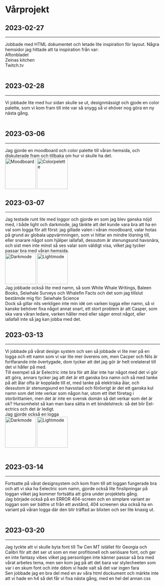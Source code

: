 # Vårprojekt
## 2023-02-27
_________
Jobbade med HTML dokumentet och letade lite inspiration för layout. Några hemsidor jag hittade att ta inspiration från var:<br>
Aftonbladet<br>
Zeinas kitchen<br>
Twitch.tv<br>
<br>
## 2023-02-28
__________
Vi jobbade lite med hur sidan skulle se ut, designmässigt och gjode en color palette, som vi kom fram till inte var så snygg så vi ehöver nog göra en ny nästa gång. <br>
<br> 
## 2023-03-06
__________
Jag gjorde en moodboard och color palette till våran hemsida, och diskuterade fram och tillbaka om hur vi skulle ha det.<br>
<img src="https://cdn.discordapp.com/attachments/1082244469551812689/1082244532910964756/image.png" alt="Moodboard" style="height: 100px; width:auto;"/>
<img src="https://cdn.discordapp.com/attachments/1082244469551812689/1082244590716866560/palette1.png" alt="Colorpelette" style="height: 100px; width:auto;"/>
<br>
## 2023-03-07
_____________
Jag testade runt lite med loggor och gjorde en som jag blev ganska nöjd med, i både light och darkmode, jag tänkte att det kunde vara bra att ha en val som logga för att först: jag gillade valen i våran moodboard, valar hotas på grund av globala uppvärmningen, som vi hittar en mindre lösning till, eller snarare något som hjälper iallafall, dessutom är stenungsund havsnära, och sist men inte minst så ses valar som väldigt visa, vilket jag tycker passar bra med våran hemsida. <br> 
<img src="https://cdn.discordapp.com/attachments/1048165894947360849/1082624328518074489/image.png" alt="Darkmode" style="height: 100px; width:auto;"/>
<img src="https://cdn.discordapp.com/attachments/1048165894947360849/1082624431614066778/image.png" alt="Lightmode" style="height: 100px; width:auto;"/> <br>
Jag jobbade också lite med namn, så som  White Whale Writings, Baleen Books, Seiwhale Surveys och Whalefin Facts
och det som jag tillslut bestämde mig för: Seiwhale Science <br>
Dock så gillar nils verkligen inte min idé om varken logga eller namn, så vi kanske behöver fixa något annat snart, ett stort problem är att Casper, som ska  vara våran ledare,  varken håller med eller säger emot något, eller iallafall inte så jag kan jobba med det. 
<br>
## 2023-03-13
_____________
Vi jobbade på vårat design system och sen så jobbade vi lite mer på en logga och ett namn som vi var lite mer överens om, men Cacper och Nils är fortfarande inte övertygade, dom tycker att det jag gör är helt orelaterat till det vi håller på med. <br>
Till exempel så är Eelectric inte bra för att ålar inte har något med det vi gör att göra, annars tycker jag att det är ett ganska bra namn och så med tanke på att ålar ofta är kopplade till el, med tanke på elektriska ålar, och dessutom är stenungsund en havsstad och förövrigt är det ett ganska kul namn som det inte verkar som någon har, utom ett litet företag i storbrittanien, men det är inte en svensk domän så det verkar som det är ok? Hursomhelst så kan man bara sätta in ett bindelstreck: så det blir Eel-ectrics och det är ledigt. <br>
Jag gjorde också en logga <br>
<img src="https://cdn.discordapp.com/attachments/1082244469551812689/1084799544635699220/image.png" alt="Darkmode" style="height: 100px; width:auto;"/>
<img src="https://cdn.discordapp.com/attachments/1082244469551812689/1084800623914012702/image.png" alt="Lightmode" style="height: 100px; width:auto;"/> <br>
<br>
## 2023-03-14
_____________
Fortsatte på vårat designsystem och kom fram till att loggan fungerade bra och att vi ska ha Eelectric som namn, gjorde också lite finslipningar på loggan vilket jag kommer fortsätta att göra under projektets gång. <br>
Jag började också på en ERROR 404-screen och en simplare variant av loggan som ser bättre ut från ett avstånd, 404 screenen ska också ha en variant på våran logga där den blir träffad av blixten och ser lite knasig ut. <br>
<br>
## 2023-03-20
_____________
Jag tyckte att vi skulle byta font till Tw Cen MT istället för Georgia och Calibri för att det ser ut som en mer profitionell och seriösare font, och ger en inte fantasy vibes vilket jag personligen inte känner passar så bra med vårat arbetes tema, men sen kom jag på att det bara var stylecheeten som var i en skum font och inte ddom vi hade valt så det var ingen fara<br>
Sen jobbade jag en bra del med en av våra html dockument och märkte inte att vi hade en h4 så det får vi fixa nästa gång, med en hel del annan css <br>
<br>

